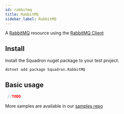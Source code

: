 ```yaml
---
id: rabbitmq
title: RabbitMQ
sidebar_label: RabbitMQ
---
```


A [RabbitMQ](https://www.rabbitmq.com/) resource using the [RabbitMQ Client](https://github.com/rabbitmq/rabbitmq-dotnet-client)

## Install

Install the Squadron nuget package to your test project:

```bash
dotnet add package Squadron.RabbitMQ
```

## Basic usage

```csharp
 //TODO
```

More samples are available in our [samples repo](https://github.com/SwissLife-OSS/squadron/tree/master/src/samples/RabbitMQ)
